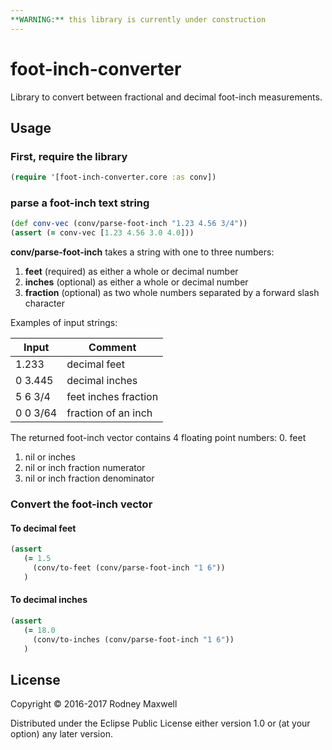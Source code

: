 ```yaml
---
**WARNING:** this library is currently under construction
---
```


# foot-inch-converter 

Library to convert between fractional and decimal foot-inch measurements.


## Usage

### First, **require** the library
```clojure
(require '[foot-inch-converter.core :as conv])
```

### parse a foot-inch text string
```clojure
(def conv-vec (conv/parse-foot-inch "1.23 4.56 3/4"))
(assert (= conv-vec [1.23 4.56 3.0 4.0]))
```

**conv/parse-foot-inch** takes a string with one to three numbers:
1. **feet** (required) as either a whole or decimal number
2. **inches** (optional) as either a whole or decimal number
3. **fraction** (optional) as two whole numbers separated by a forward slash character

Examples of input strings:

|Input |Comment |
| ------|--------------------|
|1.233 |decimal feet |
|0 3.445 |decimal inches |
|5 6 3/4 |feet inches fraction |
|0 0 3/64 |fraction of an inch |


The returned foot-inch vector contains 4 floating point numbers:
0. feet
1. nil or inches
2. nil or inch fraction numerator
3. nil or inch fraction denominator 

### Convert the foot-inch vector

#### To decimal feet

```clojure
(assert
   (= 1.5
     (conv/to-feet (conv/parse-foot-inch "1 6"))
   )
```

#### To decimal inches

```clojure
(assert
   (= 18.0
     (conv/to-inches (conv/parse-foot-inch "1 6"))
   )
```


## License

Copyright © 2016-2017 Rodney Maxwell

Distributed under the Eclipse Public License either version 1.0 or (at
your option) any later version.
